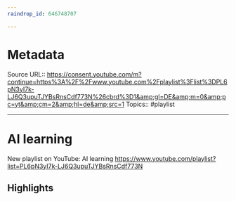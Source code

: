 ```yaml
---
raindrop_id: 646748707

---
```


# Metadata
Source URL:: https://consent.youtube.com/m?continue=https%3A%2F%2Fwww.youtube.com%2Fplaylist%3Flist%3DPL6pN3yI7k-LJ6Q3upuTJYBsRnsCdf773N%26cbrd%3D1&amp;gl=DE&amp;m=0&amp;pc=yt&amp;cm=2&amp;hl=de&amp;src=1
Topics:: #playlist

---
# AI learning

New playlist on YouTube: AI learning https://www.youtube.com/playlist?list=PL6pN3yI7k-LJ6Q3upuTJYBsRnsCdf773N

## Highlights
